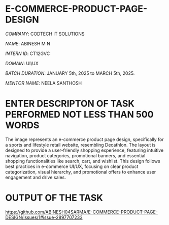 # E-COMMERCE-PRODUCT-PAGE-DESIGN

*COMPANY*: CODTECH IT SOLUTIONS

*NAME*: ABINESH M N

*INTERN ID*: CT12GVC

*DOMAIN*: UI\UX

*BATCH DURATION*:  JANUARY 5th, 2025 to MARCH 5th, 2025.

*MENTOR NAME*: NEELA SANTHOSH

# ENTER DESCRIPTON OF TASK PERFORMED NOT LESS THAN 500 WORDS

The image represents an e-commerce product page design, specifically for a sports and lifestyle retail website, resembling Decathlon. The layout is designed to provide a user-friendly shopping experience, featuring intuitive navigation, product categories, promotional banners, and essential shopping functionalities like search, cart, and wishlist. This design follows best practices in e-commerce UI/UX, focusing on clear product categorization, visual hierarchy, and promotional offers to enhance user engagement and drive sales.

# OUTPUT OF THE TASK

https://github.com/ABINESH04SARMA/E-COMMERCE-PRODUCT-PAGE-DESIGN/issues/1#issue-2897707233
